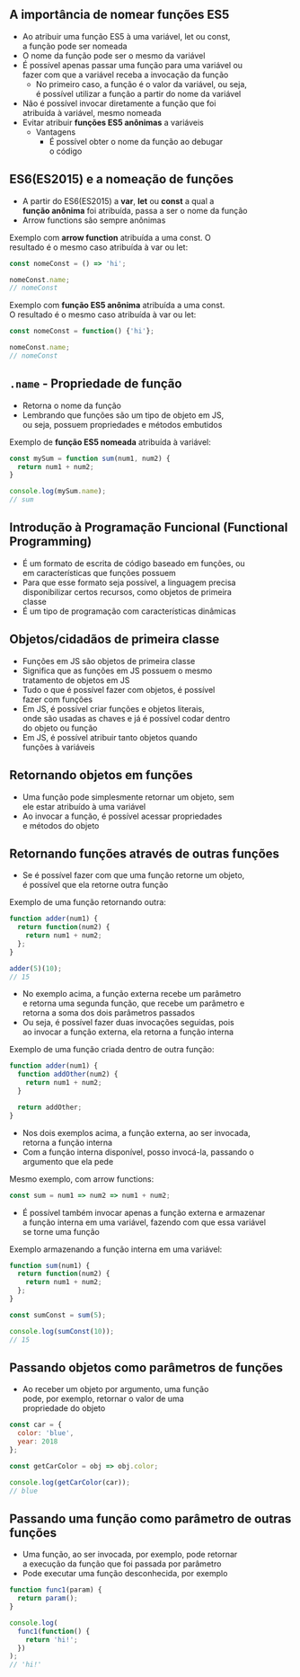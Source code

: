 ## A importância de nomear funções ES5
- Ao atribuir uma função ES5 à uma variável, let ou const,  
a função pode ser nomeada 
- O nome da função pode ser o mesmo da variável 
- É possível apenas passar uma função para uma variável ou  
fazer com que a variável receba a invocação da função 
  - No primeiro caso, a função é o valor da variável, ou seja,  
  é possível utilizar a função a partir do nome da variável 
- Não é possível invocar diretamente a função que foi  
atribuída à variável, mesmo nomeada 
- Evitar atribuir **funções ES5 anônimas** a variáveis 
  - Vantagens 
    - É possível obter o nome da função ao debugar  
    o código 

## ES6(ES2015) e a nomeação de funções 
- A partir do ES6(ES2015) a **var**, **let** ou **const** a qual a  
**função anônima** foi atribuída, passa a ser o nome da função 
- Arrow functions são sempre anônimas 

Exemplo com **arrow function** atribuída a uma const. O  
resultado é o mesmo caso atribuída à var ou let: 

```javascript
const nomeConst = () => 'hi';

nomeConst.name;
// nomeConst
```

Exemplo com **função ES5 anônima** atribuída a uma const.  
O resultado é o mesmo caso atribuída à var ou let: 

```javascript
const nomeConst = function() {'hi'};

nomeConst.name;
// nomeConst
```

## `.name` - Propriedade de função
- Retorna o nome da função 
- Lembrando que funções são um tipo de objeto em JS,  
ou seja, possuem propriedades e métodos embutidos 

Exemplo de **função ES5 nomeada** atribuída à variável: 

```javascript
const mySum = function sum(num1, num2) {
  return num1 + num2;
}

console.log(mySum.name);
// sum
```

## Introdução à Programação Funcional (Functional Programming)
- É um formato de escrita de código baseado em funções, ou  
em características que funções possuem 
- Para que esse formato seja possível, a linguagem precisa  
disponibilizar certos recursos, como objetos de primeira  
classe 
- É um tipo de programação com características dinâmicas 

## Objetos/cidadãos de primeira classe 
- Funções em JS são objetos de primeira classe  
- Significa que as funções em JS possuem o mesmo  
tratamento de objetos em JS 
- Tudo o que é possível fazer com objetos, é possível  
fazer com funções 
- Em JS, é possível criar funções e objetos literais,  
onde são usadas as chaves e já é possível codar dentro  
do objeto ou função 
- Em JS, é possível atribuir tanto objetos quando  
funções à variáveis 

## Retornando objetos em funções 
- Uma função pode simplesmente retornar um objeto, sem  
ele estar atribuído à uma variável 
- Ao invocar a função, é possível acessar propriedades  
e métodos do objeto 

## Retornando funções através de outras funções 
- Se é possível fazer com que uma função retorne um objeto,  
é possível que ela retorne outra função 

Exemplo de uma função retornando outra: 

```javascript
function adder(num1) {
  return function(num2) {
    return num1 + num2;
  };
}

adder(5)(10);
// 15
```

- No exemplo acima, a função externa recebe um parâmetro  
e retorna uma segunda função, que recebe um parâmetro e  
retorna a soma dos dois parâmetros passados 
- Ou seja, é possível fazer duas invocações seguidas, pois  
ao invocar a função externa, ela retorna a função interna 

Exemplo de uma função criada dentro de outra função: 

```javascript
function adder(num1) {
  function addOther(num2) {
    return num1 + num2;
  }

  return addOther;
}
```

- Nos dois exemplos acima, a função externa, ao ser invocada,  
retorna a função interna 
- Com a função interna disponível, posso invocá-la, passando o  
argumento que ela pede 

Mesmo exemplo, com arrow functions: 

```javascript
const sum = num1 => num2 => num1 + num2;
```

- É possível também invocar apenas a função externa e armazenar  
a função interna em uma variável, fazendo com que essa variável  
se torne uma função 

Exemplo armazenando a função interna em uma variável: 

```javascript
function sum(num1) {
  return function(num2) {
    return num1 + num2;
  };
}

const sumConst = sum(5);

console.log(sumConst(10));
// 15
```

## Passando objetos como parâmetros de funções 
- Ao receber um objeto por argumento, uma função  
pode, por exemplo, retornar o valor de uma  
propriedade do objeto 

```javascript
const car = {
  color: 'blue',
  year: 2018
};

const getCarColor = obj => obj.color;

console.log(getCarColor(car));
// blue
```

## Passando uma função como parâmetro de outras funções 
- Uma função, ao ser invocada, por exemplo, pode retornar  
a execução da função que foi passada por parâmetro 
- Pode executar uma função desconhecida, por exemplo 

```javascript
function func1(param) {
  return param();
}

console.log(
  func1(function() {
    return 'hi!';
  })
);
// 'hi!'
```